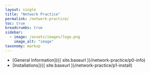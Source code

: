 ```yaml
---
layout: single
title: "Network Practice"
permalink: /network-practice/
toc: true
breadcrumbs: true
sidebar:
  - image: /assets/images/logo.png
    image_alt: "image"
taxonomy: markup
---
```


- [General Information]({{ site.baseurl }}/network-practice/p0-info)
- [Installations]({{ site.baseurl }}/network-practice/p1-install)

